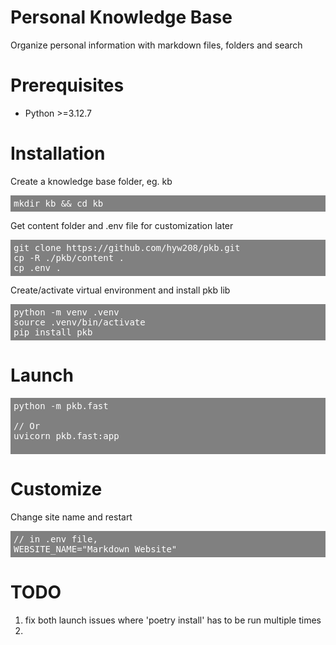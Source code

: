 # Personal Knowledge Base
Organize personal information with markdown files, folders and search


# Prerequisites
- Python >=3.12.7


# Installation 
Create a knowledge base folder, eg. kb

<pre>
mkdir kb && cd kb
</pre>

Get content folder and .env file for customization later

<pre>
git clone https://github.com/hyw208/pkb.git
cp -R ./pkb/content .
cp .env .
</pre>

Create/activate virtual environment and install pkb lib

<pre>
python -m venv .venv
source .venv/bin/activate
pip install pkb
</pre>
   

# Launch 
<pre>
python -m pkb.fast

// Or
uvicorn pkb.fast:app

</pre>


# Customize
Change site name and restart

<pre>
// in .env file, 
WEBSITE_NAME="Markdown Website"
</pre>

# TODO
1. fix both launch issues where 'poetry install' has to be run multiple times
2. 



<!-- Styling --->
<style type="text/css">
pre { 
   color:white; 
   background-color:grey;
   padding:5px;
}
</style>
